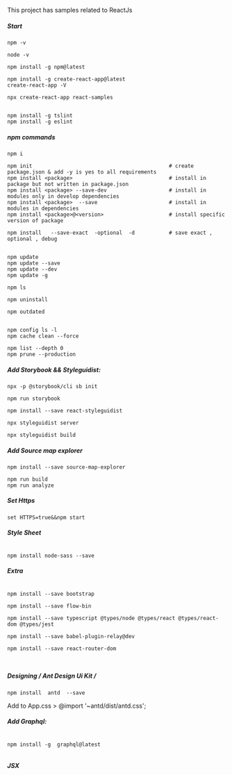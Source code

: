 This project has samples related to ReactJs

#####  Start 

```
npm -v

node -v

npm install -g npm@latest

npm install -g create-react-app@latest
create-react-app -V

npx create-react-app react-samples


npm install -g tslint
npm install -g eslint

```


##### npm commands
```
npm i	

npm init                                            # create package.json & add -y is yes to all requirements
npm install <package>                               # install in package but not written in package.json
npm install <package> --save-dev                    # install in modules only in develop dependencies
npm install <package>  --save                       # install in modules in dependencies
npm install <package>@<version>                     # install specific version of package

npm install	  --save-exact  -optional  -d           # save exact , optional , debug 


npm update	
npm update --save
npm update --dev
npm update -g

npm ls

npm uninstall 

npm outdated


npm config ls -l
npm cache clean --force

npm list --depth 0 
npm prune --production

```

##### Add Storybook &&  Styleguidist: 
```
npx -p @storybook/cli sb init

npm run storybook

npm install --save react-styleguidist

npx styleguidist server

npx styleguidist build

```
##### Add Source map explorer
```
npm install --save source-map-explorer

npm run build
npm run analyze

```

##### Set Https 
```
set HTTPS=true&&npm start

```

##### Style Sheet 
```

npm install node-sass --save

```

##### Extra 
```

npm install --save bootstrap

npm install --save flow-bin

npm install --save typescript @types/node @types/react @types/react-dom @types/jest

npm install --save babel-plugin-relay@dev

npm install --save react-router-dom



```


##### Designing / Ant Design Ui Kit /
```
npm install  antd  --save

```
Add to App.css  >    @import '~antd/dist/antd.css';


##### Add Graphql:
```

npm install -g  graphql@latest


```
##### JSX 






